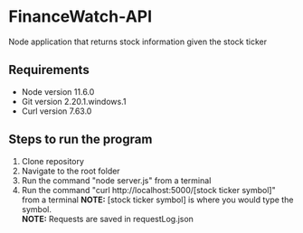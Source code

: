 # FinanceWatch-API
Node application that returns stock information given the stock ticker 

## Requirements
* Node version 11.6.0
* Git version 2.20.1.windows.1
* Curl version 7.63.0 

## Steps to run the program
1. Clone repository
2. Navigate to the root folder
3. Run the command "node server.js" from a terminal
4. Run the command "curl http://<span></span>localhost:5000/[stock ticker symbol]" from a terminal **NOTE:** [stock ticker symbol] is where you would type the symbol.<br/>
**NOTE:** Requests are saved in requestLog.json
